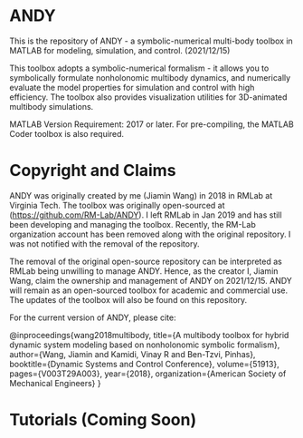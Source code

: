 # ANDY
This is the repository of ANDY - a symbolic-numerical multi-body toolbox in MATLAB for modeling, simulation, and control. (2021/12/15)

This toolbox adopts a symbolic-numerical formalism - it allows you to symbolically formulate nonholonomic multibody dynamics, and numerically evaluate the model properties for simulation and control with high efficiency. The toolbox also provides visualization utilities for 3D-animated multibody simulations.

MATLAB Version Requirement: 2017 or later. For pre-compiling, the MATLAB Coder toolbox is also required.

# Copyright and Claims

ANDY was originally created by me (Jiamin Wang) in 2018 in RMLab at Virginia Tech. The toolbox was originally open-sourced at (https://github.com/RM-Lab/ANDY). I left RMLab in Jan 2019 and has still been developing and managing the toolbox. Recently, the RM-Lab organization account has been removed along with the original repository. I was not notified with the removal of the repository.

The removal of the original open-source repository can be interpreted as RMLab being unwilling to manage ANDY. Hence, as the creator I, Jiamin Wang, claim the ownership and management of ANDY on 2021/12/15. ANDY will remain as an open-sourced toolbox for academic and commercial use. The updates of the toolbox will also be found on this repository.

For the current version of ANDY, please cite:

@inproceedings{wang2018multibody, title={A multibody toolbox for hybrid dynamic system modeling based on nonholonomic symbolic formalism}, author={Wang, Jiamin and Kamidi, Vinay R and Ben-Tzvi, Pinhas}, booktitle={Dynamic Systems and Control Conference}, volume={51913}, pages={V003T29A003}, year={2018}, organization={American Society of Mechanical Engineers} }

# Tutorials (Coming Soon)
